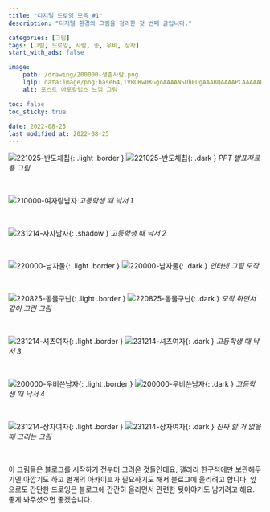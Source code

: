 ```yaml
---
title: "디지털 드로잉 모음 #1"
description: "디지털 환경의 그림을 정리한 첫 번째 글입니다."

categories: [그림]
tags: [그림, 드로잉, 사람, 총, 우비, 상자]
start_with_ads: false

image:
    path: /drawing/200000-생존사람.png
    lqip: data:image/png;base64,iVBORw0KGgoAAAANSUhEUgAAABQAAAAPCAAAAADB87CJAAAAAXNSR0IArs4c6QAAAARnQU1BAACxjwv8YQUAAAAJcEhZcwAACxIAAAsSAdLdfvwAAAB5SURBVBjTY/iPBTBQSfDtuyd/0QT/Pnvz8/9LNMGP9yZtWX0eTfD5gWP1u65/RxV8siI1a+WqS2gWbV648tJKrmeogjk9W7ZMn7gHRfD7ypth/5dt2I0i+PL5n6INKzdeRLXo2ddHTr0bbqMIvjn778WzFTduQTwFAMpRGJsf5XlzAAAAAElFTkSuQmCC
    alt: 포스트 아포칼립스 느낌 그림

toc: false
toc_sticky: true
 
date: 2022-08-25
last_modified_at: 2022-08-25
---
```


![221025-반도체칩](/drawing/221025-반도체칩.png){: .light .border }
![221025-반도체칩](/drawing/221025-반도체칩.png){: .dark }
_PPT 발표자료용 그림_

<br>

![210000-여자랑남자](/drawing/210000-여자랑남자.png)
_고등학생 때 낙서 1_

<br>

![231214-사자남자](/drawing/231214-사자남자.jpg){: .shadow }
_고등학생 때 낙서 2_

<br>

![220000-남자둘](/drawing/220000-남자둘.png){: .light .border }
![220000-남자둘](/drawing/220000-남자둘.png){: .dark }
_인터넷 그림 모작_

<br>

![220825-동물구닌](/drawing/220825-동물구닌.png){: .light .border }
![220825-동물구닌](/drawing/220825-동물구닌.png){: .dark }
_모작 하면서 같이 그린 그림_

<br>

![231214-셔츠여자](/drawing/231214-셔츠여자.png){: .light .border }
![231214-셔츠여자](/drawing/231214-셔츠여자.png){: .dark }
_고등학생 때 낙서 3_

<br>

![200000-우비쓴남자](/drawing/200000-우비쓴남자.png){: .light .border }
![200000-우비쓴남자](/drawing/200000-우비쓴남자.png){: .dark }
_고등학생 때 낙서 4_

<br>

![231214-상자여자](/drawing/231214-상자여자.png){: .light .border }
![231214-상자여자](/drawing/231214-상자여자.png){: .dark }
_진짜 할 거 없을 때 그리는 그림_

<br>

이 그림들은 블로그를 시작하기 전부터 그려온 것들인데요, 갤러리 한구석에만 보관해두기엔 아깝기도 하고 별개의 아카이브가 필요하기도 해서 블로그에 올리려고 합니다. 앞으로도 간단한 드로잉은 블로그에 간간히 올리면서 관련한 뒷이야기도 남기려고 해요. 좋게 봐주셨으면 좋겠습니다.

<!--
![210430-신라시대](/drawing/210430-신라시대.jpg)
-->